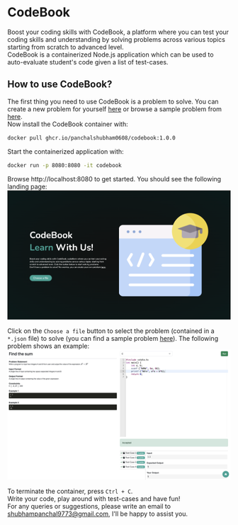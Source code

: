 # CodeBook
Boost your coding skills with CodeBook, a platform where you can test your coding skills and understanding by solving problems across various topics starting from scratch to advanced level.  
CodeBook is a containerized Node.js application which can be used to auto-evaluate student's code given a list of test-cases.  


## How to use CodeBook?
The first thing you need to use CodeBook is a problem to solve. You can create a new problem for yourself [here](https://panchalshubham0608.github.io/codebook-problem-generator/) or browse a sample problem from [here](https://github.com/panchalshubham0608/codebook-problem-generator/blob/main/sample_problem.json).  
Now install the CodeBook container with:  
```bash
docker pull ghcr.io/panchalshubham0608/codebook:1.0.0
```
Start the containerized application with:
```bash
docker run -p 8080:8080 -it codebook
```

Browse http://localhost:8080 to get started. You should see the following landing page:
![image](./images/homepage.png)

Click on the `Choose a file` button to select the problem (contained in a `*.json` file) to solve (you can find a sample problem [here](https://github.com/panchalshubham0608/codebook/blob/main/sample_problem.json)). The following problem shows an example:  
![sample1](./images/sample1.png)

To terminate the container, press `Ctrl + C`.  
Write your code, play around with test-cases and have fun!  
For any queries or suggestions, please write an email to [shubhampanchal9773@gmail.com](mailto:shubhampanchal9773@gmail.com), I'll be happy to assist you.  
